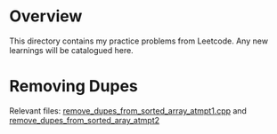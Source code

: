 # Overview

This directory contains my practice problems from Leetcode. Any new learnings will be catalogued here.

# Removing Dupes
Relevant files: [remove_dupes_from_sorted_array_atmpt1.cpp](/remove_dupes_from_sorted_array_atmpt1.cpp) and [remove_dupes_from_sorted_aray_atmpt2]()